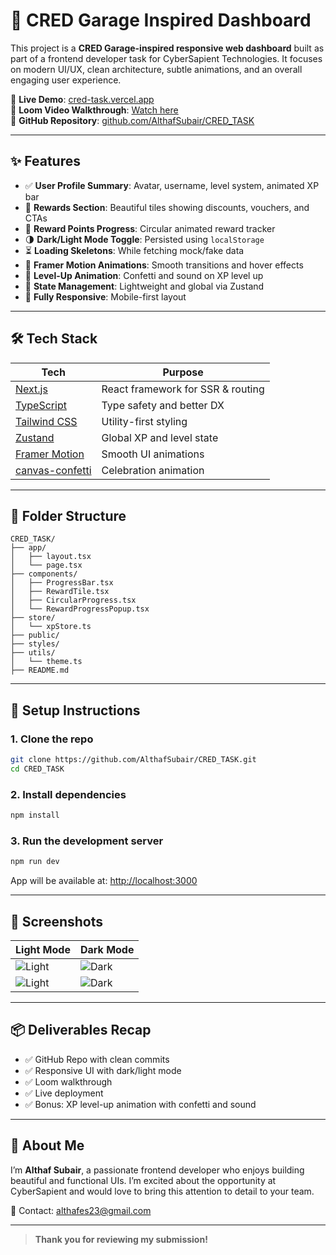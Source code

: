 # 🚀 CRED Garage Inspired Dashboard

This project is a **CRED Garage-inspired responsive web dashboard** built as part of a frontend developer task for CyberSapient Technologies. It focuses on modern UI/UX, clean architecture, subtle animations, and an overall engaging user experience.

🔗 **Live Demo**: [cred-task.vercel.app](https://cred-task.vercel.app/)  
🎥 **Loom Video Walkthrough**: [Watch here](https://www.loom.com/share/47efb94a6de14bc0a5630356ae671d57?sid=855d16e0-482c-45af-ad14-ef85bda648c0)  
📁 **GitHub Repository**: [github.com/AlthafSubair/CRED_TASK](https://github.com/AlthafSubair/CRED_TASK)

---

## ✨ Features

- ✅ **User Profile Summary**: Avatar, username, level system, animated XP bar
- 🎁 **Rewards Section**: Beautiful tiles showing discounts, vouchers, and CTAs
- 💎 **Reward Points Progress**: Circular animated reward tracker
- 🌗 **Dark/Light Mode Toggle**: Persisted using `localStorage`
- ⏳ **Loading Skeletons**: While fetching mock/fake data
- 💫 **Framer Motion Animations**: Smooth transitions and hover effects
- 🎉 **Level-Up Animation**: Confetti and sound on XP level up
- 🧠 **State Management**: Lightweight and global via Zustand
- 📱 **Fully Responsive**: Mobile-first layout

---

## 🛠️ Tech Stack

| Tech                                                             | Purpose                             |
|------------------------------------------------------------------|-------------------------------------|
| [Next.js](https://nextjs.org/)                                   | React framework for SSR & routing   |
| [TypeScript](https://www.typescriptlang.org/)                    | Type safety and better DX           |
| [Tailwind CSS](https://tailwindcss.com/)                         | Utility-first styling               |
| [Zustand](https://zustand-demo.pmnd.rs/)                         | Global XP and level state           |
| [Framer Motion](https://www.framer.com/motion/)                  | Smooth UI animations                |
| [canvas-confetti](https://www.npmjs.com/package/canvas-confetti) | Celebration animation               |


---

## 📁 Folder Structure

```
CRED_TASK/
├── app/
│   ├── layout.tsx
│   └── page.tsx
├── components/
│   ├── ProgressBar.tsx
│   ├── RewardTile.tsx
│   ├── CircularProgress.tsx
│   └── RewardProgressPopup.tsx
├── store/
│   └── xpStore.ts
├── public/
├── styles/
├── utils/
│   └── theme.ts
├── README.md
```

---

## 🧰 Setup Instructions

### 1. Clone the repo

```bash
git clone https://github.com/AlthafSubair/CRED_TASK.git
cd CRED_TASK
```

### 2. Install dependencies

```bash
npm install
```

### 3. Run the development server

```bash
npm run dev
```

App will be available at: [http://localhost:3000](http://localhost:3000)

---

## 📸 Screenshots

| Light Mode | Dark Mode |
|------------|-----------|
| ![Light](https://cred-task.vercel.app/lap-light-screenshoot.png) | ![Dark](https://cred-task.vercel.app/lap-dark-screenshoot.png) |
| ![Light](https://cred-task.vercel.app/mobile-light-screenshoot.jpg) | ![Dark](https://cred-task.vercel.app/mobile-dark-screenshoot.jpg) |


---

## 📦 Deliverables Recap

- ✅ GitHub Repo with clean commits
- ✅ Responsive UI with dark/light mode
- ✅ Loom walkthrough
- ✅ Live deployment
- ✅ Bonus: XP level-up animation with confetti and sound

---

## 🙋 About Me

I’m **Althaf Subair**, a passionate frontend developer who enjoys building beautiful and functional UIs. I’m excited about the opportunity at CyberSapient and would love to bring this attention to detail to your team.

📧 Contact: [althafes23@gmail.com](mailto:althafes23@gmail.com)

---

> **Thank you for reviewing my submission!**